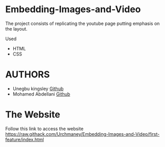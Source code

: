 # Embedding-Images-and-Video
The project consists of replicating the youtube page putting emphasis on the layout.


Used
* HTML
* CSS

# AUTHORS
* Unegbu kingsley [Github](https://github.com/urchaney)
* Mohamed Abdellani [Github](https://github.com/abdellani)

# The Website

Follow this link to access the website https://raw.githack.com/Urchmaney/Embedding-Images-and-Video/first-feature/index.html



